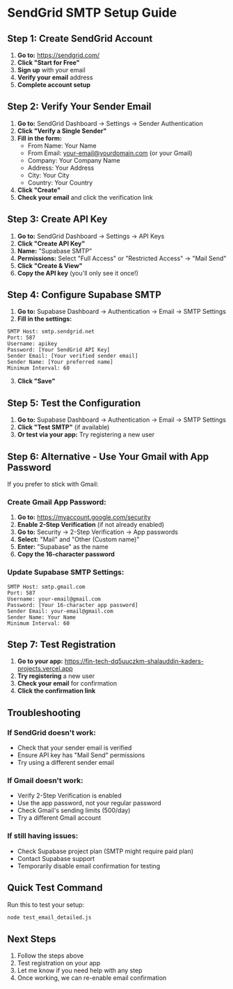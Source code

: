 # SendGrid SMTP Setup Guide

## Step 1: Create SendGrid Account

1. **Go to:** https://sendgrid.com/
2. **Click "Start for Free"**
3. **Sign up** with your email
4. **Verify your email** address
5. **Complete account setup**

## Step 2: Verify Your Sender Email

1. **Go to:** SendGrid Dashboard → Settings → Sender Authentication
2. **Click "Verify a Single Sender"**
3. **Fill in the form:**
   - From Name: Your Name
   - From Email: your-email@yourdomain.com (or your Gmail)
   - Company: Your Company Name
   - Address: Your Address
   - City: Your City
   - Country: Your Country
4. **Click "Create"**
5. **Check your email** and click the verification link

## Step 3: Create API Key

1. **Go to:** SendGrid Dashboard → Settings → API Keys
2. **Click "Create API Key"**
3. **Name:** "Supabase SMTP"
4. **Permissions:** Select "Full Access" or "Restricted Access" → "Mail Send"
5. **Click "Create & View"**
6. **Copy the API key** (you'll only see it once!)

## Step 4: Configure Supabase SMTP

1. **Go to:** Supabase Dashboard → Authentication → Email → SMTP Settings
2. **Fill in the settings:**

```
SMTP Host: smtp.sendgrid.net
Port: 587
Username: apikey
Password: [Your SendGrid API Key]
Sender Email: [Your verified sender email]
Sender Name: [Your preferred name]
Minimum Interval: 60
```

3. **Click "Save"**

## Step 5: Test the Configuration

1. **Go to:** Supabase Dashboard → Authentication → Email → SMTP Settings
2. **Click "Test SMTP"** (if available)
3. **Or test via your app:** Try registering a new user

## Step 6: Alternative - Use Your Gmail with App Password

If you prefer to stick with Gmail:

### Create Gmail App Password:

1. **Go to:** https://myaccount.google.com/security
2. **Enable 2-Step Verification** (if not already enabled)
3. **Go to:** Security → 2-Step Verification → App passwords
4. **Select:** "Mail" and "Other (Custom name)"
5. **Enter:** "Supabase" as the name
6. **Copy the 16-character password**

### Update Supabase SMTP Settings:

```
SMTP Host: smtp.gmail.com
Port: 587
Username: your-email@gmail.com
Password: [Your 16-character app password]
Sender Email: your-email@gmail.com
Sender Name: Your Name
Minimum Interval: 60
```

## Step 7: Test Registration

1. **Go to your app:** https://fin-tech-dq5uuczkm-shalauddin-kaders-projects.vercel.app
2. **Try registering** a new user
3. **Check your email** for confirmation
4. **Click the confirmation link**

## Troubleshooting

### If SendGrid doesn't work:
- Check that your sender email is verified
- Ensure API key has "Mail Send" permissions
- Try using a different sender email

### If Gmail doesn't work:
- Verify 2-Step Verification is enabled
- Use the app password, not your regular password
- Check Gmail's sending limits (500/day)
- Try a different Gmail account

### If still having issues:
- Check Supabase project plan (SMTP might require paid plan)
- Contact Supabase support
- Temporarily disable email confirmation for testing

## Quick Test Command

Run this to test your setup:
```bash
node test_email_detailed.js
```

## Next Steps

1. Follow the steps above
2. Test registration on your app
3. Let me know if you need help with any step
4. Once working, we can re-enable email confirmation 